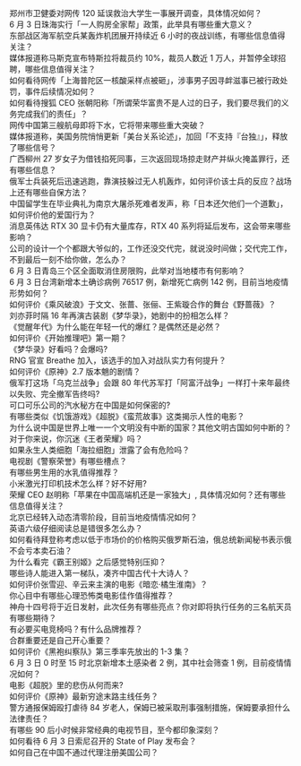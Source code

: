 郑州市卫健委对网传 120 延误救治大学生一事展开调查，具体情况如何？  
6 月 3 日珠海实行「一人购房全家帮」政策，此举具有哪些重大意义？  
东部战区海军航空兵某轰炸机团展开持续近 6 小时的夜战训练，有哪些信息值得关注？  
媒体报道称马斯克宣布特斯拉将裁员约 10%，裁员人数近 1 万人，并暂停全球招聘，哪些信息值得关注？  
如何看待网传「上海普陀区一核酸采样点被砸」，涉事男子因寻衅滋事已被行政处罚，事件后续情况如何？  
如何看待搜狐 CEO 张朝阳称「所谓荣华富贵不是人过的日子，我们要尽我们的义务完成我们的责任」？  
网传中国第三艘航母即将下水，它将带来哪些重大突破？  
媒体报道称，美国务院悄悄更新「美台关系论述」，加回「不支持『台独』」，释放了哪些信号？  
广西柳州 27 岁女子为借钱掐死同事，三次返回现场掠走财产并纵火掩盖罪行，还有哪些信息？  
俄军士兵装死后迅速逃跑，靠演技躲过无人机轰炸，如何评价该士兵的反应？战场上还有哪些自保方法？  
中国留学生在毕业典礼为南京大屠杀死难者发声，称「日本还欠他们一个道歉」，如何评价他的爱国行为？  
消息英伟达 RTX 30 显卡仍有大量库存，RTX 40 系列将延后发布，这会带来哪些影响？  
公司的设计一个个都跟大爷似的，工作还没交代完，就说没时间做；交代完工作，不到最后一刻不给你做，怎么办？  
6 月 3 日青岛三个区全面取消住房限购，此举对当地楼市有何影响？  
6 月 3 日台湾新增本土确诊病例 76517 例，新增死亡病例 142 例，目前当地疫情形势如何？  
如何评价《乘风破浪》于文文、张蔷、张俪、王紫璇合作的舞台《野蔷薇》？  
刘亦菲时隔 16 年再演古装剧《梦华录》，她剧中的扮相怎么样？  
《觉醒年代》为什么能在年轻一代的爆红？是偶然还是必然？  
如何评价《开始推理吧》第一期？  
《梦华录》好看吗？会爆吗?  
RNG 官宣 Breathe 加入，该选手的加入对战队实力有何提升？  
如何评价《原神》2.7 版本魈的剧情？  
俄军打这场「乌克兰战争」会跟 80 年代苏军打「阿富汗战争」一样打十来年最终以失败、完全撤军告终吗?  
可口可乐公司的汽水秘方在中国是如何保密的?  
有哪些类似《饥饿游戏》《超脱》《蛮荒故事》这类揭示人性的电影？  
为什么说中国是世界上唯一一个文明没有中断的国家？其他文明古国如何中断的？  
对于你来说，你沉迷《王者荣耀》吗？  
如果永生人类细胞「海拉细胞」泄露了会有危险吗？  
电视剧《警察荣誉》有哪些槽点？  
有哪些男生用的水乳值得推荐？  
小米激光打印机技术怎么样？好不好用?  
荣耀 CEO 赵明称「苹果在中国高端机还是一家独大」, 具体情况如何？还有哪些信息值得关注？  
北京已经转入动态清零阶段，目前当地疫情情况如何？  
英语六级仔细阅读总是错很多怎么办？  
如何看待拜登称考虑以低于市场价的价格购买俄罗斯石油，俄总统新闻秘书表示俄不会亏本卖石油？  
为什么看完《霸王别姬》之后感觉特别压抑？  
哪些诗人能进入第一梯队，凑齐中国古代十大诗人？  
如何评价张雪迎、辛云来主演的电影《暗恋·橘生淮南》？  
你心目中有哪些心理恐怖类电影佳作值得推荐？  
神舟十四号将于近日发射，此次任务有哪些亮点？你对即将执行任务的三名航天员有哪些期待？  
有必要买电竞椅吗？有什么品牌推荐？  
合群重要还是自己开心重要？  
如何评价《黑袍纠察队》第三季率先放出的 1-3 集？  
6 月 3 日 0 时至 15 时北京新增本土感染者 2 例，其中社会筛查 1 例，目前疫情情况如何？  
电影《超脱》里的悲伤从何而来?  
如何评价《原神》最新穷途末路主线任务？  
警方通报保姆殴打虐待 84 岁老人，保姆已被采取刑事强制措施，保姆要承担什么法律责任？  
有哪些 90 后小时候非常经典的电视节目，至今都印象深刻？  
如何看待 6 月 3 日索尼召开的 State of Play 发布会？  
如何自己在中国不通过代理注册美国公司？  
